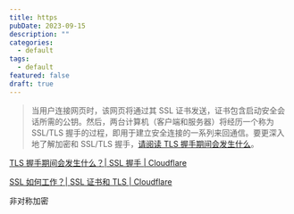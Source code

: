 ```yaml
---
title: https
pubDate: 2023-09-15
description: ""
categories:
  - default
tags:
  - default
featured: false
draft: true
---
```


> 当用户连接网页时，该网页将通过其 SSL 证书发送，证书包含启动安全会话所需的公钥。然后，两台计算机（客户端和服务器）将经历一个称为 SSL/TLS 握手的过程，即用于建立安全连接的一系列来回通信。要更深入地了解加密和 SSL/TLS 握手，[请阅读 TLS 握手期间会发生什么](https://www.cloudflare.com/learning/ssl/what-happens-in-a-tls-handshake/)。

[TLS 握手期间会发生什么？| SSL 握手 | Cloudflare](https://www.cloudflare.com/zh-cn/learning/ssl/what-happens-in-a-tls-handshake/)

[SSL 如何工作？| SSL 证书和 TLS | Cloudflare](https://www.cloudflare.com/zh-cn/learning/ssl/how-does-ssl-work/)




非对称加密
